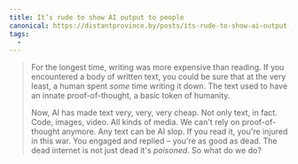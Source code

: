 ```yaml
---
title: It’s rude to show AI output to people
canonical: https://distantprovince.by/posts/its-rude-to-show-ai-output-to-people/
tags:
  -
---
```


> For the longest time, writing was more expensive than reading. If you encountered a body of written text, you could be sure that at the very least, a human spent _some_ time writing it down. The text used to have an innate proof-of-thought, a basic token of humanity.
>
> Now, AI has made text very, very, very cheap. Not only text, in fact. Code, images, video. All kinds of media. We can't rely on proof-of-thought anymore. Any text can be AI slop. If you read it, you're injured in this war. You engaged and replied – you're as good as dead. The dead internet is not just dead it's _poisoned_. So what do we do?
